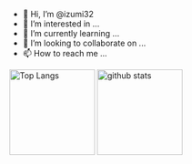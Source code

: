 - 👋 Hi, I’m @izumi32
- 👀 I’m interested in ...
- 🌱 I’m currently learning ...
- 💞️ I’m looking to collaborate on ...
- 📫 How to reach me ...

<p align="left"> 
  <img alt="Top Langs" height="150px" src="https://github-readme-stats.vercel.app/api/top-langs/?username=izumi32&layout=compact&show_icons=true&theme=onedark" />
  <img alt="github stats" height="150px" src="https://github-readme-stats.vercel.app/api?username=izumi32&theme=onedark&show_icons=ture" />
</p>
